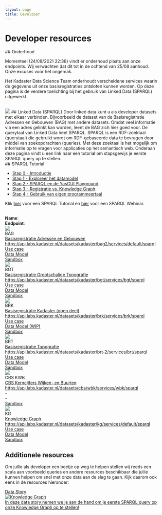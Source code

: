 ```yaml
---
layout: page
title: Developer
---
```


<link rel="stylesheet" href="/assets/css/developer.css">

# Developer resources

<div class="textbox" markdown="1">
## Onderhoud

Momenteel (24/08/2021 22:38) vindt er onderhoud plaats aan onze endpoints. Wij verwachten dat dit tot in de ochtend van 25/08 aanhoud. Onze excuses voor het ongemak.

</div>

Het Kadaster Data Science Team onderhoudt verscheidene services waarin de gegevens uit onze basisregistraties ontsloten kunnen worden. Op deze pagina is de verdere toelichting bij het gebruik van Linked Data (SPARQL) uitgewerkt.

<br/>

<img class="developerpageIcon" src="/assets/images/linked-data_icon.png"> 
## Linked Data (SPARQL)
Door linked data kunt u als developer datasets met elkaar verbinden. Bijvoorbeeld de dataset van de Basisregistratie Adressen en Gebouwen (BAG) met andere datasets. Omdat veel informatie via een adres gelinkt kan worden, leent de BAG zich hier goed voor. De querytaal van Linked Data heet SPARQL. SPARQL is een RDF-zoektaal (querytaal) die gebruikt wordt om RDF-gebaseerde data te bevragen door middel van zoekopdrachten (queries). Met deze zoektaal is het mogelijk om informatie op te vragen voor applicaties op het semantisch web. Onderaan deze pagina vindt u een link naar een tutorial om stapsgewijs je eerste SPARQL query op te stellen.

<div class="textbox" markdown="1">
## SPARQL Tutorial

- [Stap 0 - Introductie](/developer/sparql/tutorial/0-Introductie)
- [Stap 1 - Exploreer het datamodel](/developer/sparql/tutorial/1-Exploreer-het-datamodel)
- [Stap 2 - SPARQL en de YasGUI Playground](/developer/sparql/tutorial/2-SPARQL-en-YasGUI)
- [Stap 3 - Registratie vs. Knowledge Graph](/developer/sparql/tutorial/3-Registratie-vs-Knowledge-Graph)
- [Stap 4 - Gebruik van eigen programmeertaal](/developer/sparql/tutorial/4-Gebruik-eigen-programmeertaal)

</div>

Klik <a href="/dissemination/Kadaster-SPARQL-Tutorial.html">hier</a> voor een SPARQL Tutorial en <a href="/dissemination/Kadaster-SPARQL-Webinar.html">hier</a> voor een SPARQL Webinar.

<br/>

<div class="endpointContainer mobileHidden">
    <div><b>Name</b>:</div>
    <div><b>Endpoint</b>:</div>
    <div></div>
    <div></div>
    <div></div>
</div>

<div class="endpointContainer">
    <div class="endpointContainer_title mobileSpan">
        <img class="endpointContainerTitle_image" src="/assets/images/linked-data_icon.png">
        <div>
            <div class="endpointContainerTitle_maintext">BAG</div>
            <div class="endpointContainerTitle_subtext"><a href="https://data.labs.kadaster.nl/kadaster/bag2/">Basisregistratie Adressen en Gebouwen</a></div>
        </div>
    </div>
    <div class="mobileSpan"><a href="https://bag2.basisregistraties.overheid.nl/sparql">https://api.labs.kadaster.nl/datasets/kadaster/bag2/services/default/sparql</a></div>
    <div class="endpointContainer_center"><a href="/cases/bag-ld">Use case</a></div>
    <div class="endpointContainer_center"><a href="https://kadaster.wvr.io/bag2-0">Data Model</a></div>
    <div class="endpointContainer_center"><a href="https://bag2.basisregistraties.overheid.nl/sparql">Sandbox</a></div>
</div>

<div class="endpointContainer">
    <div class="endpointContainer_title mobileSpan">
        <img class="endpointContainerTitle_image" src="/assets/images/linked-data_icon.png">
        <div>
            <div class="endpointContainerTitle_maintext">BGT</div>
            <div class="endpointContainerTitle_subtext"><a href="https://data.labs.kadaster.nl/kadaster/bgt">Basisregistratie Grootschalige Topografie</a></div>
        </div>
    </div>
    <div class="mobileSpan"><a href="https://bgt.basisregistraties.overheid.nl/sparql">https://api.labs.kadaster.nl/datasets/kadaster/bgt/services/bgt/sparql</a></div>
    <div class="endpointContainer_center"><a href="/cases/bgt-ld">Use case</a></div>
    <div class="endpointContainer_center"><a href="https://kadaster.wvr.io/bgt">Data Model</a></div>
    <div class="endpointContainer_center"><a href="https://bgt.basisregistraties.overheid.nl/sparql">Sandbox</a></div>
</div>

<div class="endpointContainer">
    <div class="endpointContainer_title mobileSpan">
        <img class="endpointContainerTitle_image" src="/assets/images/linked-data_icon.png">
        <div>
            <div class="endpointContainerTitle_maintext">BRK</div>
            <div class="endpointContainerTitle_subtext"><a href="https://data.labs.kadaster.nl/kadaster/brk">Basisregistratie Kadaster (open deel)</a></div>
        </div>
    </div>
    <div class="mobileSpan"><a href="https://bgt.basisregistraties.overheid.nl/sparql">https://api.labs.kadaster.nl/datasets/kadaster/brk/services/brk/sparql</a></div>
    <div class="endpointContainer_center"><a href="/cases/brk-ld">Use case</a></div>
    <div class="endpointContainer_center"><a href="https://kadaster.wvr.io/brk-pb/home">Data Model (WIP)</a></div>
    <div class="endpointContainer_center"><a href="https://data.labs.kadaster.nl/kadaster/brk/sparql/brk">Sandbox</a></div>
</div>

<div class="endpointContainer">
    <div class="endpointContainer_title mobileSpan">
        <img class="endpointContainerTitle_image" src="/assets/images/linked-data_icon.png">
        <div>
            <div class="endpointContainerTitle_maintext">BRT</div>
            <div class="endpointContainerTitle_subtext"><a href="https://data.labs.kadaster.nl/kadaster/brt-2">Basisregistratie Topografie</a></div>
        </div>
    </div>
    <div class="mobileSpan"><a href="https://api.labs.kadaster.nl/datasets/kadaster/brt-2/services/brt/sparql">https://api.labs.kadaster.nl/datasets/kadaster/brt-2/services/brt/sparql</a></div>
    <div class="endpointContainer_center"><a href="/cases/brt-ld">Use case</a></div>
    <div class="endpointContainer_center"><a href="https://kadaster.wvr.io/brt-ld">Data Model</a></div>
    <div class="endpointContainer_center"><a href="https://data.labs.kadaster.nl/kadaster/brt-2/sparql/brt">Sandbox</a></div>
</div>

<div class="endpointContainer">
    <div class="endpointContainer_title mobileSpan">
        <img class="endpointContainerTitle_image" src="/assets/images/linked-data_icon.png">
        <div>
            <div class="endpointContainerTitle_maintext">CBS KWB</div>
            <div class="endpointContainerTitle_subtext"><a href="https://data.labs.kadaster.nl/cbs/wbk/">CBS Kerncijfers Wijken- en Buurten</a></div>
        </div>
    </div>
    <div class="mobileSpan"><a href="https://api.labs.kadaster.nl/datasets/cbs/wbk/services/wbk/sparql">https://api.labs.kadaster.nl/datasets/cbs/wbk/services/wbk/sparql</a></div>
    <div class="endpointContainer_center">-</div>
    <div class="endpointContainer_center">-</div>
    <div class="endpointContainer_center"><a href="https://data.labs.kadaster.nl/cbs/wbk/sparql/wbk">Sandbox</a></div>
</div>

<div class="endpointContainer">
    <div class="endpointContainer_title mobileSpan">
        <img class="endpointContainerTitle_image" src="/assets/images/linked-data_icon.png">
        <div>
            <div class="endpointContainerTitle_maintext">KG</div>
            <div class="endpointContainerTitle_subtext"><a href="https://data.labs.kadaster.nl/kadaster/kg/">Knowledge Graph</a></div>
        </div>
    </div>
    <div class="mobileSpan"><a href="https://api.labs.kadaster.nl/datasets/kadaster/kg/services/default/sparql">https://api.labs.kadaster.nl/datasets/kadaster/kg/services/default/sparql</a></div>
    <div class="endpointContainer_center"><a href="https://data.labs.kadaster.nl/igo/-/stories/user-story">Use case</a></div>
    <div class="endpointContainer_center"><a href="https://kadaster.wvr.io/kg-kadaster/home">Data Model</a></div>
    <div class="endpointContainer_center"><a href="https://data.labs.kadaster.nl/kadaster/kg/sparql/default">Sandbox</a></div>
</div>

## Additionele resources

Om jullie als developer een beetje op weg te helpen stellen wij reeds een scala aan voorbeeld queries en andere resources beschikbaar die jullie kunnen helpen om snel met onze data aan de slag te gaan. Kijk daarom ook eens in de resources hieronder:

<div class="cards-wrapper">
  <a href="https://data.labs.kadaster.nl/kadaster/-/stories/algemene-queries-voor-kg-gebruik">
    <div class="card">
      <div class="card-type">Data Story</div>
      <img class="card-image" src="/assets/images/knowledge_graph.png" alt="Knowledge Graph">
      <div class="card-description">In deze data story nemen we je aan de hand om je eerste SPARQL query op onze Knowledge Graph op te stellen!</div>
    </div>
  </a>
</div>
